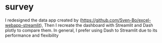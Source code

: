 # survey
I redesigned the data app created by (https://github.com/Sven-Bo/excel-webapp-streamlit),
Then I recreate the dashboard with Streamlit and Dash plotly to compare them.
In general, I prefer using Dash to Streamlit due to its performance and flexibility


